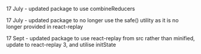 17 July - updated package to use combineReducers

17 July - updated package to no longer use the safe() utility as it is no longer provided in react-replay

17 Sept - updated package to use react-replay from src rather than minified, update to react-replay 3, and utilise initState